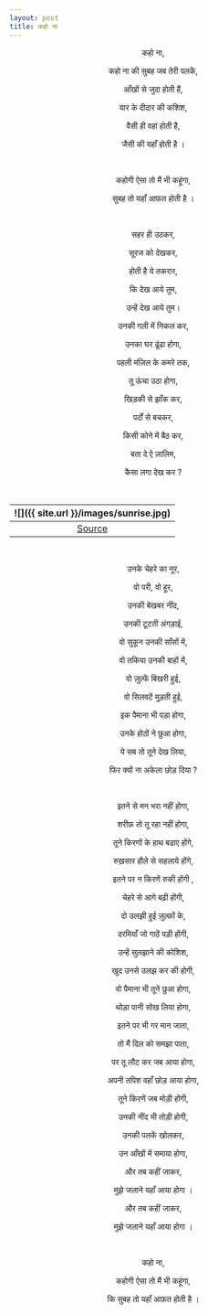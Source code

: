 ```yaml
---
layout: post
title: कहो ना
---
```

<center>
कहो ना,

कहो ना की सुबह जब तेरी पलकें,

आँखों से जुदा होती हैं,

यार के दीदार की कशिश,

वैसी ही वहां होती है,

जैसी की यहाँ होती है ।

&nbsp;

कहोगी ऐसा तो मैं भी कहूंगा,

सुबह तो यहाँ आफ़त होती है ।

&nbsp;

सहर ही उठकर,

सूरज को देखकर,

होती है ये तकरार,

कि देख आये तुम,

उन्हें देख आये तुम।

उनकी गली में निकल कर,

उनका घर ढूंढा होगा,

पहली मंज़िल के कमरे तक,

तू ऊंचा उठा होगा,

खिड़की से झाँक कर,

पर्दों से बचकर,

किसी कोने में बैठ कर,

बता दे ऐ ज़ालिम,

कैसा लगा देख कर ?

&nbsp;

| ![]({{ site.url }}/images/sunrise.jpg) |
|:--:|
| <a align="center" href="https://unsplash.com/photos/t0WjbJCs-t8" target="_blank">Source</a> |
&nbsp;

उनके चेहरे का नूर,

वो परी, वो हूर,

उनकी बेखबर नींद,

उनकी टूटती अंगड़ाई,

वो सुकून उनकी साँसों में,

वो तकिया उनकी बाहों में,

वो ज़ुल्फें बिखरी हुई,

वो सिलवटें मुड़ती हुई,

इक पैमाना भी पड़ा होगा,

उनके होठों ने छुआ होगा,

ये सब तो तूने देख लिया,

फिर क्यों ना अकेला छोड़ दिया ?

&nbsp;

इतने से मन भरा नहीं होगा,

शरीफ़ तो तू रहा नहीं होगा,

तूने किरणों के हाथ बढाए होंगे,

रुख़सार हौले से सहलाये होंगे,

इतने पर न किरणें रुकी होंगी ,

चेहरे से आगे बढ़ी होंगी,

दो उलझी हुई ज़ुल्फ़ों के,

दरमियाँ जो गाठें पड़ी होंगी,

उन्हें सुलझाने की कोशिश,

खुद उनसे उलझ कर की होगी,

वो पैमाना भी तूने छुआ होगा,

थोड़ा पानी सोख लिया होगा,

इतने पर भी गर मान जाता,

तो मैं दिल को समझा पाता,

पर तू लौट कर जब आया होगा,

अपनी तपिश वहाँ छोड़ आया होगा,

तूने किरणें जब मोड़ी होंगी,

उनकी नींद भी तोड़ी होगी,

उनकी पलकें खोलकर,

उन आँखों में समाया होगा,

और तब कहीं जाकर,

मुझे जलाने यहाँ आया होगा ।

और तब कहीं जाकर,

मुझे जलाने यहाँ आया होगा ।

&nbsp;

कहो ना,

कहोगी ऐसा तो मैं भी कहूंगा,

कि सुबह तो यहाँ आफ़त होती है ।


&nbsp;
</center>
